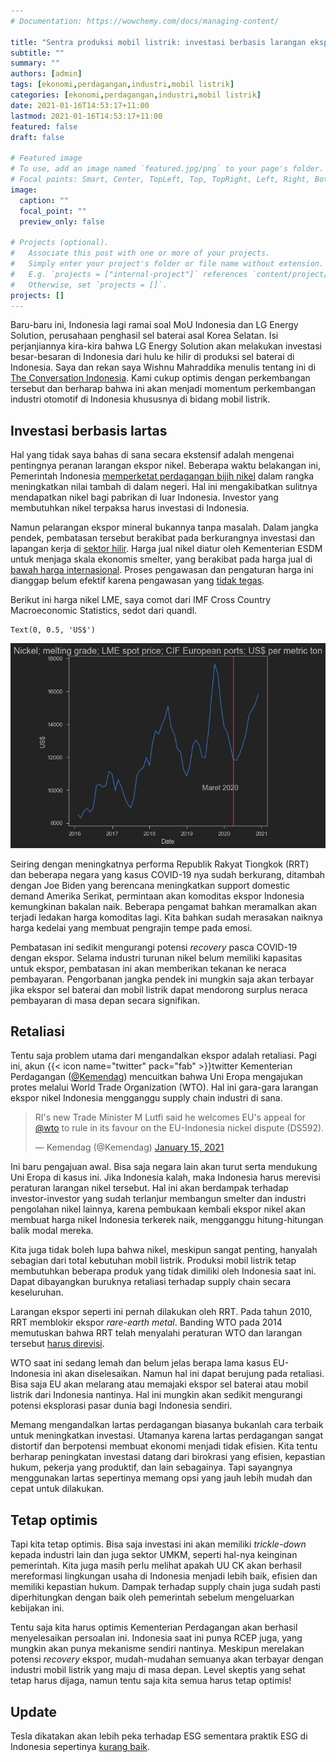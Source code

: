 ```yaml
---
# Documentation: https://wowchemy.com/docs/managing-content/

title: "Sentra produksi mobil listrik: investasi berbasis larangan ekspor?"
subtitle: ""
summary: ""
authors: [admin]
tags: [ekonomi,perdagangan,industri,mobil listrik]
categories: [ekonomi,perdagangan,industri,mobil listrik]
date: 2021-01-16T14:53:17+11:00
lastmod: 2021-01-16T14:53:17+11:00
featured: false
draft: false

# Featured image
# To use, add an image named `featured.jpg/png` to your page's folder.
# Focal points: Smart, Center, TopLeft, Top, TopRight, Left, Right, BottomLeft, Bottom, BottomRight.
image:
  caption: ""
  focal_point: ""
  preview_only: false

# Projects (optional).
#   Associate this post with one or more of your projects.
#   Simply enter your project's folder or file name without extension.
#   E.g. `projects = ["internal-project"]` references `content/project/deep-learning/index.md`.
#   Otherwise, set `projects = []`.
projects: []
---
```


Baru-baru ini, Indonesia lagi ramai soal MoU Indonesia dan LG Energy Solution, perusahaan penghasil sel baterai asal Korea Selatan. Isi perjanjiannya kira-kira bahwa LG Energy Solution akan melakukan investasi besar-besaran di Indonesia dari hulu ke hilir di produksi sel baterai di Indonesia. Saya dan rekan saya Wishnu Mahraddika menulis tentang ini di [The Conversation Indonesia](https://theconversation.com/mengapa-tren-kendaraan-listrik-adalah-momentum-transformasi-industri-otomotif-indonesia-152958). Kami cukup optimis dengan perkembangan tersebut dan berharap bahwa ini akan menjadi momentum perkembangan industri otomotif di Indonesia khususnya di bidang mobil listrik.

## Investasi berbasis lartas

Hal yang tidak saya bahas di sana secara ekstensif adalah mengenai pentingnya peranan larangan ekspor nikel. Beberapa waktu belakangan ini, Pemerintah Indonesia [memperketat perdagangan bijih nikel](https://katadata.co.id/desysetyowati/berita/5e9a4c3ac65b3/bkpm-larangan-ekspor-bijih-nikel-sesuai-uu-minerba#:~:text=Pemerintah%20melarang%20ekspor%20bijih%20nikel,Pengusahaan%20Pertambangan%20Mineral%20dan%20Batubara.) dalam rangka meningkatkan nilai tambah di dalam negeri. Hal ini mengakibatkan sulitnya mendapatkan nikel bagi pabrikan di luar Indonesia. Investor yang membutuhkan nikel terpaksa harus investasi di Indonesia.

Namun pelarangan ekspor mineral bukannya tanpa masalah. Dalam jangka pendek, pembatasan tersebut berakibat pada berkurangnya investasi dan lapangan kerja di [sektor hilir](https://www.iisd.org/sites/default/files/publications/case-study-indonesia-downstream-linkages.pdf). Harga jual nikel diatur oleh Kementerian ESDM untuk menjaga skala ekonomis smelter, yang berakibat pada harga jual di [bawah harga internasional](https://tirto.id/harga-patokan-nikel-ditetapkan-30-di-bawah-harga-internasional-fSwz). Proses pengawasan dan pengaturan harga ini dianggap belum efektif karena pengawasan yang [tidak tegas](https://katadata.co.id/sortatobing/berita/5f7b0de0c8da2/kisruh-penambang-vs-pemilik-smelter-soal-harga-bijih-nikel?utm_source=Direct&utm_medium=Tags%20Pelarangan%20Ekspor%20Nikel&utm_campaign=BIG%20HL%20Slide%201).

Berikut ini harga nikel LME, saya comot dari IMF Cross Country Macroeconomic Statistics, sedot dari quandl.




    Text(0, 0.5, 'US$')




    
![png](./index_1_1.png)
    


Seiring dengan meningkatnya performa Republik Rakyat Tiongkok (RRT) dan beberapa negara yang kasus COVID-19 nya sudah berkurang, ditambah dengan Joe Biden yang berencana meningkatkan support domestic demand Amerika Serikat, permintaan akan komoditas ekspor Indonesia kemungkinan bakalan naik. Beberapa pengamat bahkan meramalkan akan terjadi ledakan harga komoditas lagi. Kita bahkan sudah merasakan naiknya harga kedelai yang membuat pengrajin tempe pada emosi. 

Pembatasan ini sedikit mengurangi potensi _recovery_ pasca COVID-19 dengan ekspor. Selama industri turunan nikel belum memiliki kapasitas untuk ekspor, pembatasan ini akan memberikan tekanan ke neraca pembayaran. Pengorbanan jangka pendek ini mungkin saja akan terbayar jika ekspor sel baterai dan mobil listrik dapat mendorong surplus neraca pembayaran di masa depan secara signifikan.

## Retaliasi
Tentu saja problem utama dari mengandalkan ekspor adalah retaliasi. Pagi ini, akun {{< icon name="twitter" pack="fab" >}}twitter Kementerian Perdagangan ([@Kemendag](https://twitter.com/Kemendag)) mencuitkan bahwa Uni Eropa mengajukan protes melalui World Trade Organization (WTO). Hal ini gara-gara larangan ekspor nikel Indonesia mengganggu supply chain industri di sana.

<blockquote class="twitter-tweet"><p lang="en" dir="ltr">RI&#39;s new Trade Minister M Lutfi said he welcomes EU&#39;s appeal for <a href="https://twitter.com/wto?ref_src=twsrc%5Etfw">@wto</a> to rule in its favour on the EU-Indonesia nickel dispute (DS592).</p>&mdash; Kemendag (@Kemendag) <a href="https://twitter.com/Kemendag/status/1350227457157206022?ref_src=twsrc%5Etfw">January 15, 2021</a></blockquote> <script async src="https://platform.twitter.com/widgets.js" charset="utf-8"></script>

Ini baru pengajuan awal. Bisa saja negara lain akan turut serta mendukung Uni Eropa di kasus ini. Jika Indonesia kalah, maka Indonesia harus merevisi peraturan larangan nikel tersebut. Hal ini akan berdampak terhadap investor-investor yang sudah terlanjur membangun smelter dan industri pengolahan nikel lainnya, karena pembukaan kembali ekspor nikel akan membuat harga nikel Indonesia terkerek naik, mengganggu hitung-hitungan balik modal mereka.

Kita juga tidak boleh lupa bahwa nikel, meskipun sangat penting, hanyalah sebagian dari total kebutuhan mobil listrik. Produksi mobil listrik tetap membutuhkan beberapa produk yang tidak dimiliki oleh Indonesia saat ini. Dapat dibayangkan buruknya retaliasi terhadap supply chain secara keseluruhan. 

Larangan ekspor seperti ini pernah dilakukan oleh RRT. Pada tahun 2010, RRT memblokir ekspor _rare-earth metal_. Banding WTO pada 2014 memutuskan bahwa RRT telah menyalahi peraturan WTO dan larangan tersebut [harus direvisi](https://www.reuters.com/article/us-china-wto-rareearths-idUSBREA2P0ZK20140326).

WTO saat ini sedang lemah dan belum jelas berapa lama kasus EU-Indonesia ini akan diselesaikan. Namun hal ini dapat berujung pada retaliasi. Bisa saja EU akan melarang atau memajaki ekspor sel baterai atau mobil listrik dari Indonesia nantinya. Hal ini mungkin akan sedikit mengurangi potensi eksplorasi pasar dunia bagi Indonesia sendiri.

Memang mengandalkan lartas perdagangan biasanya bukanlah cara terbaik untuk meningkatkan investasi. Utamanya karena lartas perdagangan sangat distortif dan berpotensi membuat ekonomi menjadi tidak efisien. Kita tentu berharap peningkatan investasi datang dari birokrasi yang efisien, kepastian hukum, pekerja yang produktif, dan lain sebagainya. Tapi sayangnya menggunakan lartas sepertinya memang opsi yang jauh lebih mudah dan cepat untuk dilakukan.

## Tetap optimis
Tapi kita tetap optimis. Bisa saja investasi ini akan memiliki _trickle-down_ kepada industri lain dan juga sektor UMKM, seperti hal-nya keinginan pemerintah. Kita juga masih perlu melihat apakah UU CK akan berhasil mereformasi lingkungan usaha di Indonesia menjadi lebih baik, efisien dan memiliki kepastian hukum. Dampak terhadap supply chain juga sudah pasti diperhitungkan dengan baik oleh pemerintah sebelum mengeluarkan kebijakan ini.

Tentu saja kita harus optimis Kementerian Perdagangan akan berhasil menyelesaikan persoalan ini. Indonesia saat ini punya RCEP juga, yang mungkin akan punya mekanisme sendiri nantinya. Meskipun merelakan potensi _recovery_ ekspor, mudah-mudahan semuanya akan terbayar dengan industri mobil listrik yang maju di masa depan. Level skeptis yang sehat tetap harus dijaga, namun tentu saja kita semua harus tetap optimis!

## Update

Tesla dikatakan akan lebih peka terhadap ESG sementara praktik ESG di Indonesia sepertinya [kurang baik](https://tirto.id/potensi-investasi-tesla-terganjal-karena-indonesia-tak-ramah-esg-gaa9).
